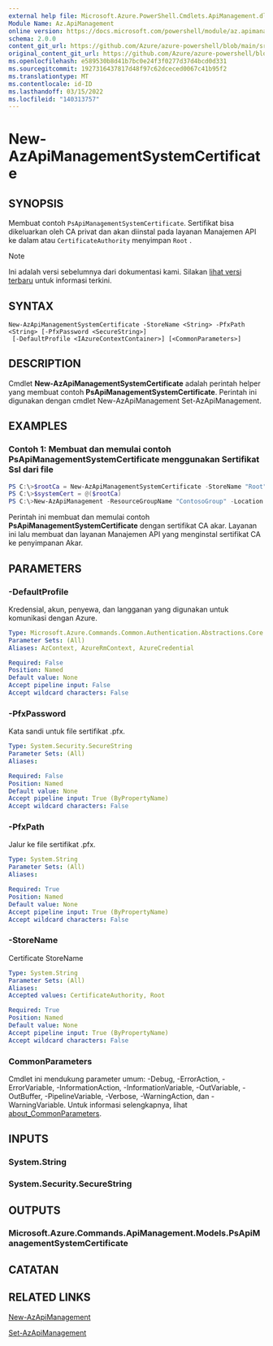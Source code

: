 ```yaml
---
external help file: Microsoft.Azure.PowerShell.Cmdlets.ApiManagement.dll-Help.xml
Module Name: Az.ApiManagement
online version: https://docs.microsoft.com/powershell/module/az.apimanagement/new-azapimanagementsystemcertificate
schema: 2.0.0
content_git_url: https://github.com/Azure/azure-powershell/blob/main/src/ApiManagement/ApiManagement/help/New-AzApiManagementSystemCertificate.md
original_content_git_url: https://github.com/Azure/azure-powershell/blob/main/src/ApiManagement/ApiManagement/help/New-AzApiManagementSystemCertificate.md
ms.openlocfilehash: e589530b8d41b7bc0e24f3f0277d37d4bcd0d331
ms.sourcegitcommit: 1927316437817d48f97c62dceced0067c41b95f2
ms.translationtype: MT
ms.contentlocale: id-ID
ms.lasthandoff: 03/15/2022
ms.locfileid: "140313757"
---
```

# New-AzApiManagementSystemCertificate

## SYNOPSIS
Membuat contoh `PsApiManagementSystemCertificate`. Sertifikat bisa dikeluarkan oleh CA privat dan akan diinstal pada layanan Manajemen API ke dalam atau `CertificateAuthority` menyimpan `Root` .

> [!NOTE]
>Ini adalah versi sebelumnya dari dokumentasi kami. Silakan [lihat versi terbaru](/powershell/module/az.apimanagement/new-azapimanagementsystemcertificate) untuk informasi terkini.

## SYNTAX

```
New-AzApiManagementSystemCertificate -StoreName <String> -PfxPath <String> [-PfxPassword <SecureString>]
 [-DefaultProfile <IAzureContextContainer>] [<CommonParameters>]
```

## DESCRIPTION
Cmdlet **New-AzApiManagementSystemCertificate** adalah perintah helper yang membuat contoh **PsApiManagementSystemCertificate**.
Perintah ini digunakan dengan cmdlet New-AzApiManagement Set-AzApiManagement.

## EXAMPLES

### Contoh 1: Membuat dan memulai contoh PsApiManagementSystemCertificate menggunakan Sertifikat Ssl dari file
```powershell
PS C:\>$rootCa = New-AzApiManagementSystemCertificate -StoreName "Root" -PfxPath "C:\contoso\certificates\privateCa.cer"
PS C:\>$systemCert = @($rootCa)
PS C:\>New-AzApiManagement -ResourceGroupName "ContosoGroup" -Location "West US" -Name "ContosoApi" -Organization Contoso -AdminEmail admin@contoso.com -SystemCertificateConfiguration $systemCert
```

Perintah ini membuat dan memulai contoh **PsApiManagementSystemCertificate** dengan sertifikat CA akar. Layanan ini lalu membuat dan layanan Manajemen API yang menginstal sertifikat CA ke penyimpanan Akar.

## PARAMETERS

### -DefaultProfile
Kredensial, akun, penyewa, dan langganan yang digunakan untuk komunikasi dengan Azure.

```yaml
Type: Microsoft.Azure.Commands.Common.Authentication.Abstractions.Core.IAzureContextContainer
Parameter Sets: (All)
Aliases: AzContext, AzureRmContext, AzureCredential

Required: False
Position: Named
Default value: None
Accept pipeline input: False
Accept wildcard characters: False
```

### -PfxPassword
Kata sandi untuk file sertifikat .pfx.

```yaml
Type: System.Security.SecureString
Parameter Sets: (All)
Aliases:

Required: False
Position: Named
Default value: None
Accept pipeline input: True (ByPropertyName)
Accept wildcard characters: False
```

### -PfxPath
Jalur ke file sertifikat .pfx.

```yaml
Type: System.String
Parameter Sets: (All)
Aliases:

Required: True
Position: Named
Default value: None
Accept pipeline input: True (ByPropertyName)
Accept wildcard characters: False
```

### -StoreName
Certificate StoreName

```yaml
Type: System.String
Parameter Sets: (All)
Aliases:
Accepted values: CertificateAuthority, Root

Required: True
Position: Named
Default value: None
Accept pipeline input: True (ByPropertyName)
Accept wildcard characters: False
```

### CommonParameters
Cmdlet ini mendukung parameter umum: -Debug, -ErrorAction, -ErrorVariable, -InformationAction, -InformationVariable, -OutVariable, -OutBuffer, -PipelineVariable, -Verbose, -WarningAction, dan -WarningVariable. Untuk informasi selengkapnya, lihat [about_CommonParameters](http://go.microsoft.com/fwlink/?LinkID=113216).

## INPUTS

### System.String

### System.Security.SecureString

## OUTPUTS

### Microsoft.Azure.Commands.ApiManagement.Models.PsApiManagementSystemCertificate

## CATATAN

## RELATED LINKS

[New-AzApiManagement](./New-AzApiManagement.md)

[Set-AzApiManagement](./Set-AzApiManagement.md)
